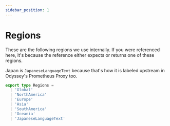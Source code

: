 ```yaml
---
sidebar_position: 1
---
```


# Regions

These are the following regions we use internally. If you were referenced here, it's because the reference either expects or returns one of these regions.

Japan is `JapaneseLanguageText` because that's how it is labeled upstream in Odyssey's Prometheus Proxy too.

```typescript
export type Regions =
  | 'Global'
  | 'NorthAmerica'
  | 'Europe'
  | 'Asia'
  | 'SouthAmerica'
  | 'Oceania'
  | 'JapaneseLanguageText'
```
